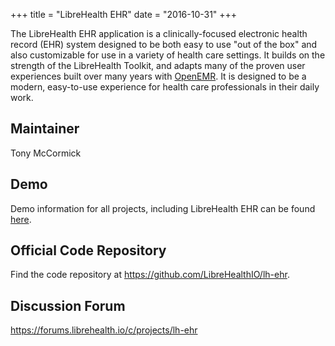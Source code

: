 +++
title = "LibreHealth EHR"
date = "2016-10-31"
+++

The LibreHealth EHR application is a clinically-focused electronic health record (EHR) system designed to be both easy to use "out of the box" and also customizable for use in a variety of health care settings. It builds on the strength of the LibreHealth Toolkit, and adapts many of the proven user experiences built over many years with [OpenEMR](https://www.oemr.org). It is designed to be a modern, easy-to-use experience for health care professionals in their daily work.



## Maintainer
Tony McCormick

## Demo

Demo information for all projects, including LibreHealth EHR can be found [here](https://librehealth.io/demos/).

## Official Code Repository
Find the code repository at https://github.com/LibreHealthIO/lh-ehr.

## Discussion Forum
https://forums.librehealth.io/c/projects/lh-ehr
